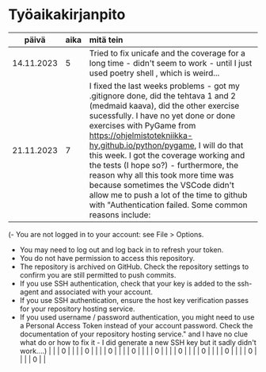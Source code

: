 # Työaikakirjanpito

| päivä          | aika | mitä tein  |
| :----:         |:-----| :-----|
| 14.11.2023     | 5    | Tried to fix unicafe and the coverage for a long time - didn't seem to work - until I just used poetry shell , which is weird... |
| 21.11.2023     | 7    | I fixed the last weeks problems - got my .gitignore done, did the tehtava 1 and 2 (medmaid kaava), did the other exercise sucessfully. I have no yet done or done exercises with PyGame from https://ohjelmistotekniikka-hy.github.io/python/pygame, I will do that this week. I got the coverage working and the tests (I hope so?) - furthermore, the reason why all this took more time was because sometimes the VSCode didn't allow me to push a lot of the time to github with "Authentication failed. Some common reasons include:

(- You are not logged in to your account: see File > Options.
- You may need to log out and log back in to refresh your token.
- You do not have permission to access this repository.
- The repository is archived on GitHub. Check the repository settings to confirm you are still permitted to push commits.
- If you use SSH authentication, check that your key is added to the ssh-agent and associated with your account.
- If you use SSH authentication, ensure the host key verification passes for your repository hosting service.
- If you used username / password authentication, you might need to use a Personal Access Token instead of your account password. Check the documentation of your repository hosting service." and I have no clue what do or how to fix it - I did generate a new SSH key but it sadly didn't work....) |
|                | 0    |  |
|                | 0    |  |
|                | 0    |  |
|                | 0    |  |
|                | 0    |  |
|                | 0    |  |
|                | 0    |  |
|                | 0    |  |
|                | 0    |  |
|                | 0    |  | 
